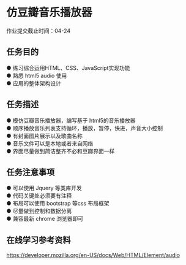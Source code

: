 
# 仿豆瓣音乐播放器

<div class="md-content-wrap course-descr"><p class="deadline-tip">作业提交截止时间：04-24</p><h2 id="-">任务目的</h2>
<p>  ● 练习综合运用HTML、CSS、JavaScript实现功能<br>  ● 熟悉 html5 audio 使用<br>  ● 应用的整体架构设计<br><img src="http://ife-bos-2017.bj.bcebos.com/ife-bos-2017/1487843329988d735750f3dcc40fb7bd684b425ceb2b0.png" alt=""></p>
<h2 id="-">任务描述</h2>
<p>  ● 模仿豆瓣音乐播放器，编写基于 html5的音乐播放器<br>  ● 顺序播放音乐列表支持循环，播放，暂停，快进，声音大小控制<br>  ● 有封面图片展示以及歌曲名称<br>  ● 音乐文件可以是本地或者来自网络<br>  ● 界面尽量做到简洁整齐不必和豆瓣界面一样</p>
<h2 id="-">任务注意事项</h2>
<p>  ● 可以使用 Jquery 等类库开发<br>  ● 代码关键处必须要有注释<br>  ● 布局可以使用 bootstrap 等css 布局框架<br>  ● 尽量做到控制和数据分离<br>  ● 兼容最新 chrome 浏览器即可</p>
<h2 id="-">在线学习参考资料</h2>
<p><a href="https://developer.mozilla.org/en-US/docs/Web/HTML/Element/audio">https://developer.mozilla.org/en-US/docs/Web/HTML/Element/audio</a></p>
</div>